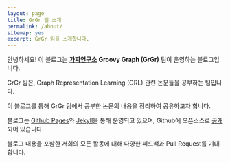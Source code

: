 ```yaml
---
layout: page
title: GrGr 팀 소개
permalink: /about/
sitemap: yes
excerpt: GrGr 팀을 소개합니다.
---
```


안녕하세요! 이 블로그는 **[가짜연구소](https://pseudo-lab.com/)** **Groovy Graph (GrGr)** 팀이 운영하는 블로그입니다.

<p></p>

GrGr 팀은, Graph Representation Learning (GRL) 관련 논문들을 공부하는 팀입니다.

<p></p>

이 블로그를 통해 GrGr 팀에서 공부한 논문의 내용을 정리하여 공유하고자 합니다.

<p></p>

블로그는 [Github Pages](https://pages.github.com/)와 [Jekyll](https://jekyllrb.com/)을 통해 운영되고 있으며, Github에 오픈소스로 [공개](https://github.com/teamgrgr/teamgrgr.github.io)되어 있습니다.

<p></p>

블로그 내용을 포함한 저희의 모든 활동에 대해 다양한 피드백과 Pull Request를 기대합니다.
